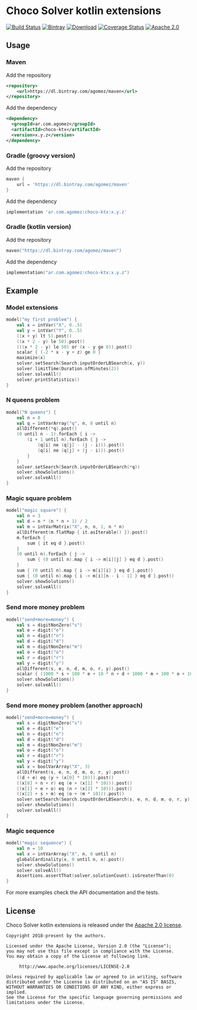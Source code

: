 # Choco Solver kotlin extensions

[![Build Status](https://travis-ci.org/ideaplugins/choco-ktx.svg?branch=master)](https://travis-ci.org/ideaplugins/choco-ktx)
[![Bintray](https://img.shields.io/bintray/v/agomez/maven/choco-ktx.svg?maxAge=2592000)](https://bintray.com/agomez/maven/choco-ktx)
[![Download](https://api.bintray.com/packages/agomez/maven/choco-ktx/images/download.svg)](https://bintray.com/agomez/maven/choco-ktx/_latestVersion)
[![Coverage Status](https://coveralls.io/repos/github/ideaplugins/choco-ktx/badge.svg?branch=master)](https://coveralls.io/github/ideaplugins/choco-ktx?branch=master)
[![Apache 2.0](https://img.shields.io/github/license/ideaplugins/choco-ktx.svg)](http://www.apache.org/licenses/LICENSE-2.0)

## Usage

### Maven

Add the repository

```xml
<repository>
    <url>https://dl.bintray.com/agomez/maven</url>
</repository>
```

Add the dependency

```xml
<dependency>
  <groupId>ar.com.agomez</groupId>
  <artifactId>choco-ktx</artifactId>
  <version>x.y.z</version>
</dependency>
```

### Gradle (groovy version)

Add the repository

```groovy
maven {
    url = 'https://dl.bintray.com/agomez/maven'
}
```

Add the dependency

```groovy
implementation 'ar.com.agomez:choco-ktx:x.y.z'
```

### Gradle (kotlin version)

Add the repository

```kotlin
maven("https://dl.bintray.com/agomez/maven")
```

Add the dependency

```kotlin
implementation("ar.com.agomez:choco-ktx:x.y.z")
```

## Example

### Model extensions

```kotlin
model("my first problem") {
    val x = intVar("X", 0..5)
    val y = intVar("Y", 0..5)
    ((x + y) lt 5).post()
    ((x * 2 - y) le 50).post()
    (((x * 2 - y) le 50) or (x - y ge 0)).post()
    scalar { (-2 * x - y + z) ge 0 }
    maximize(x)
    solver.setSearch(Search.inputOrderLBSearch(x, y))
    solver.limitTime(Duration.ofMinutes(2))
    solver.solveAll()
    solver.printStatistics()
}
```

### N queens problem

```kotlin
model("N queens") {
    val n = 8
    val q = intVarArray("q", n, 0 until n)
    allDifferent(*q).post()
    (0 until n - 1).forEach { i ->
        (i + 1 until n).forEach { j ->
            (q[i] ne (q[j] - (j - i))).post()
            (q[i] ne (q[j] + (j - i))).post()
        }
    }
    solver.setSearch(Search.inputOrderLBSearch(*q))
    solver.showSolutions()
    solver.solveAll()
}
```

### Magic square problem

```kotlin
model("magic square") {
    val n = 3
    val d = n * (n * n + 1) / 2
    val m = intVarMatrix("X", n, n, 1, n * n)
    allDifferent(m.flatMap { it.asIterable() }).post()
    m.forEach {
        sum { it eq d }.post()
    }
    (0 until n).forEach { j ->
        sum { (0 until n).map { i -> m[i][j] } eq d }.post()
    }
    sum { (0 until n).map { i -> m[i][i] } eq d }.post()
    sum { (0 until n).map { i -> m[i][n - i - 1] } eq d }.post()
    solver.showSolutions()
    solver.solveAll()
}
```

### Send more money problem

```kotlin
model("send+more=money") {
    val s = digitNonZero("s")
    val e = digit("e")
    val n = digit("n")
    val d = digit("d")
    val m = digitNonZero("m")
    val o = digit("o")
    val r = digit("r")
    val y = digit("y")
    allDifferent(s, e, n, d, m, o, r, y).post()
    scalar { (1000 * s + 100 * e + 10 * n + d + 1000 * m + 100 * o + 10 * r + e - 10000 * m - 1000 * o - 100 * n - 10 * e - y) eq 0 }.post()
    solver.showSolutions()
    solver.solveAll()
}
```

### Send more money problem (another approach)

```kotlin
model("send+more=money") {
    val s = digitNonZero("s")
    val e = digit("e")
    val n = digit("n")
    val d = digit("d")
    val m = digitNonZero("m")
    val o = digit("o")
    val r = digit("r")
    val y = digit("y")
    val x = boolVarArray("X", 3)
    allDifferent(s, e, n, d, m, o, r, y).post()
    ((d + e) eq (y + (x[0] * 10))).post()
    ((x[0] + n + r) eq (e + (x[1] * 10))).post()
    ((x[1] + e + o) eq (n + (x[2] * 10))).post()
    ((x[2] + s + m) eq (o + (m * 10))).post()
    solver.setSearch(Search.inputOrderLBSearch(s, e, n, d, m, o, r, y))
    solver.showSolutions()
    solver.solveAll()
}
```

### Magic sequence

```kotlin
model("magic sequence") {
    val n = 10
    val x = intVarArray("X", n, 0 until n)
    globalCardinality(x, 0 until n, x).post()
    solver.showSolutions()
    solver.solveAll()
    Assertions.assertThat(solver.solutionCount).isGreaterThan(0)
}
```

For more examples check the API documentation and the tests.

## License

Choco Solver kotlin extensions is released under the [Apache 2.0 license](LICENSE).

```
Copyright 2018-present by the authors.

Licensed under the Apache License, Version 2.0 (the "License");
you may not use this file except in compliance with the License.
You may obtain a copy of the License at following link.

     http://www.apache.org/licenses/LICENSE-2.0

Unless required by applicable law or agreed to in writing, software
distributed under the License is distributed on an "AS IS" BASIS,
WITHOUT WARRANTIES OR CONDITIONS OF ANY KIND, either express or implied.
See the License for the specific language governing permissions and
limitations under the License.
```
